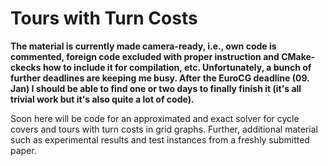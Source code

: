 # Tours with Turn Costs

**The material is currently made camera-ready, i.e., own code is commented, foreign code excluded with proper instruction and CMake-ckecks how to include it for compilation, etc. Unfortunately, a bunch of further deadlines are keeping me busy. After the EuroCG deadline (09. Jan) I should be able to find one or two days to finally finish it (it's all trivial work but it's also quite a lot of code).**

Soon here will be code for an approximated and exact solver for cycle covers and tours with turn costs in grid graphs. Further, additional material such as experimental results and test instances from a freshly submitted paper. 
